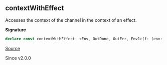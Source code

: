## contextWithEffect

Accesses the context of the channel in the context of an effect.

**Signature**

```ts
declare const contextWithEffect: <Env, OutDone, OutErr, Env1>(f: (env: Context.Context<Env>) => Effect.Effect<OutDone, OutErr, Env1>) => Channel<never, unknown, OutErr, unknown, OutDone, unknown, Env | Env1>
```

[Source](https://github.com/Effect-TS/effect/tree/main/packages/effect/src/Channel.ts#L795)

Since v2.0.0